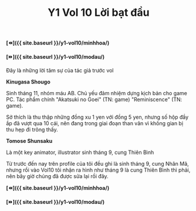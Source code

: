 ﻿---
layout: post
title: Y1 Vol 10 Lời bạt đầu
permalink: /y1-vol10/loibatdau/
---

**[⏪]({{ site.baseurl }}/y1-vol10/minhhoa/)**

**[⏩]({{ site.baseurl }}/y1-vol10/modau/)**

Đây là những lời tâm sự của tác giả trước vol

**Kinugasa Shougo**

Sinh tháng 11, nhóm máu AB. Chủ yếu đảm nhiệm dựng kịch bản cho game PC. Tác phẩm chính "Akatsuki no Goei" (TN: game) "Reminiscence" (TN: game).

Sở thích là thu thập những đồng xu 1 yen với đồng 5 yen, nhưng số hộp đầy ắp đã vượt qua 10 cái, nên đang trong giai đoạn than vãn vì không gian bị thu hẹp đi trông thấy.

**Tomose Shunsaku**

Là một key animator, illustrator sinh tháng 9, cung Thiên Bình

Từ trước đến nay trên profile của tôi đều ghi là sinh tháng 9, cung Nhân Mã, nhưng rồi vào Vol10 tôi nhận ra hình như tháng 9 là cung Thiên Bình thì phải, nên bây giờ chúng đã được sửa lại rồi đây.

**[⏪]({{ site.baseurl }}/y1-vol10/minhhoa/)**

**[⏩]({{ site.baseurl }}/y1-vol10/modau/)**
